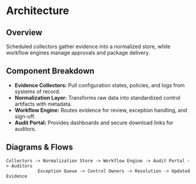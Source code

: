 # Architecture

## Overview
Scheduled collectors gather evidence into a normalized store, while workflow engines manage approvals and package delivery.

## Component Breakdown
- **Evidence Collectors:** Pull configuration states, policies, and logs from systems of record.
- **Normalization Layer:** Transforms raw data into standardized control artifacts with metadata.
- **Workflow Engine:** Routes evidence for review, exception handling, and sign-off.
- **Audit Portal:** Provides dashboards and secure download links for auditors.

## Diagrams & Flows
```text
Collectors -> Normalization Store -> Workflow Engine -> Audit Portal -> Auditors
            Exception Queue -> Control Owners -> Resolution -> Updated Evidence
```
